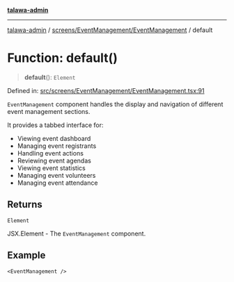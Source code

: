 [**talawa-admin**](../../../../README.md)

***

[talawa-admin](../../../../README.md) / [screens/EventManagement/EventManagement](../README.md) / default

# Function: default()

> **default**(): `Element`

Defined in: [src/screens/EventManagement/EventManagement.tsx:91](https://github.com/gautam-divyanshu/talawa-admin/blob/334f0f7773e45df65600a1da08d00c41806347e4/src/screens/EventManagement/EventManagement.tsx#L91)

`EventManagement` component handles the display and navigation of different event management sections.

It provides a tabbed interface for:
- Viewing event dashboard
- Managing event registrants
- Handling event actions
- Reviewing event agendas
- Viewing event statistics
- Managing event volunteers
- Managing event attendance

## Returns

`Element`

JSX.Element - The `EventManagement` component.

## Example

```tsx
<EventManagement />
```

